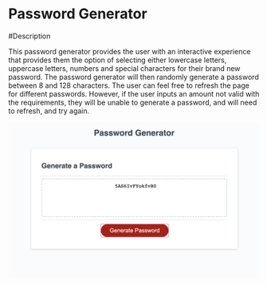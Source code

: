 # Password Generator

#Description

This password generator provides the user with an interactive experience that provides them the option of selecting either lowercase letters, uppercase letters, numbers and special characters for their brand new password. The password generator will then randomly generate a password between 8 and 128 characters. The user can feel free to refresh the page for different passwords. However, if the user inputs an amount not valid with the requirements, they will be unable to generate a password, and will need to refresh, and try again.

<img src="img.png" alt="Screenshot of Password Generator">
